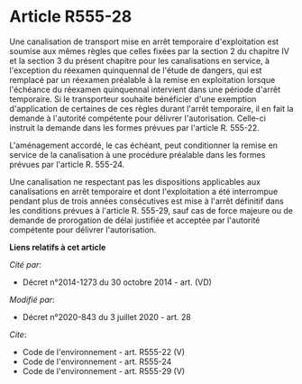 # Article R555-28

Une canalisation de transport mise en arrêt temporaire d'exploitation est soumise aux mêmes règles que celles fixées par la
section 2 du chapitre IV et la section 3 du présent chapitre pour les canalisations en service, à l'exception du réexamen
quinquennal de l'étude de dangers, qui est remplacé par un réexamen préalable à la remise en exploitation lorsque l'échéance
du réexamen quinquennal intervient dans une période d'arrêt temporaire. Si le transporteur souhaite bénéficier d'une
exemption d'application de certaines de ces règles durant l'arrêt temporaire, il en fait la demande à l'autorité compétente
pour délivrer l'autorisation. Celle-ci instruit la demande dans les formes prévues par l'article R. 555-22. 

L'aménagement accordé, le cas échéant, peut conditionner la remise en service de la canalisation à une procédure préalable
dans les formes prévues par l'article R. 555-24. 

Une canalisation ne respectant pas les dispositions applicables aux canalisations en arrêt temporaire et dont l'exploitation
a été interrompue pendant plus de trois années consécutives est mise à l'arrêt définitif dans les conditions prévues à
l'article R. 555-29, sauf cas de force majeure ou de demande de prorogation de délai justifiée et acceptée par l'autorité
compétente pour délivrer l'autorisation.

**Liens relatifs à cet article**

_Cité par_:

  - Décret n°2014-1273 du 30 octobre 2014 - art. (VD)

_Modifié par_:

  - Décret n°2020-843 du 3 juillet 2020 - art. 28

_Cite_:

  - Code de l'environnement - art. R555-22 (V)
  - Code de l'environnement - art. R555-24
  - Code de l'environnement - art. R555-29 (V)
